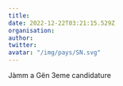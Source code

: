 ```yaml
---
title: 
date: 2022-12-22T03:21:15.529Z
organisation: 
author: 
twitter: 
avatar: "/img/pays/SN.svg"
---
```


Jàmm a Gën 3eme candidature
